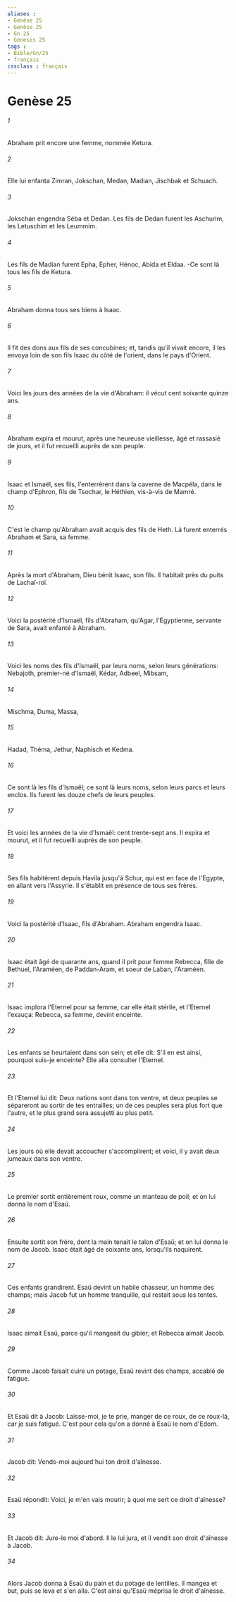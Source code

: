 ```yaml
---
aliases : 
- Genèse 25
- Genèse 25
- Gn 25
- Genesis 25
tags : 
- Bible/Gn/25
- français
cssclass : français
---
```


# Genèse 25

###### 1
Abraham prit encore une femme, nommée Ketura.
###### 2
Elle lui enfanta Zimran, Jokschan, Medan, Madian, Jischbak et Schuach.
###### 3
Jokschan engendra Séba et Dedan. Les fils de Dedan furent les Aschurim, les Letuschim et les Leummim.
###### 4
Les fils de Madian furent Epha, Epher, Hénoc, Abida et Eldaa. -Ce sont là tous les fils de Ketura.
###### 5
Abraham donna tous ses biens à Isaac.
###### 6
Il fit des dons aux fils de ses concubines; et, tandis qu'il vivait encore, il les envoya loin de son fils Isaac du côté de l'orient, dans le pays d'Orient.
###### 7
Voici les jours des années de la vie d'Abraham: il vécut cent soixante quinze ans.
###### 8
Abraham expira et mourut, après une heureuse vieillesse, âgé et rassasié de jours, et il fut recueilli auprès de son peuple.
###### 9
Isaac et Ismaël, ses fils, l'enterrèrent dans la caverne de Macpéla, dans le champ d'Ephron, fils de Tsochar, le Héthien, vis-à-vis de Mamré.
###### 10
C'est le champ qu'Abraham avait acquis des fils de Heth. Là furent enterrés Abraham et Sara, sa femme.
###### 11
Après la mort d'Abraham, Dieu bénit Isaac, son fils. Il habitait près du puits de Lachaï-roï.
###### 12
Voici la postérité d'Ismaël, fils d'Abraham, qu'Agar, l'Egyptienne, servante de Sara, avait enfanté à Abraham.
###### 13
Voici les noms des fils d'Ismaël, par leurs noms, selon leurs générations: Nebajoth, premier-né d'Ismaël, Kédar, Adbeel, Mibsam,
###### 14
Mischma, Duma, Massa,
###### 15
Hadad, Théma, Jethur, Naphisch et Kedma.
###### 16
Ce sont là les fils d'Ismaël; ce sont là leurs noms, selon leurs parcs et leurs enclos. Ils furent les douze chefs de leurs peuples.
###### 17
Et voici les années de la vie d'Ismaël: cent trente-sept ans. Il expira et mourut, et il fut recueilli auprès de son peuple.
###### 18
Ses fils habitèrent depuis Havila jusqu'à Schur, qui est en face de l'Egypte, en allant vers l'Assyrie. Il s'établit en présence de tous ses frères.
###### 19
Voici la postérité d'Isaac, fils d'Abraham. Abraham engendra Isaac.
###### 20
Isaac était âgé de quarante ans, quand il prit pour femme Rebecca, fille de Bethuel, l'Araméen, de Paddan-Aram, et soeur de Laban, l'Araméen.
###### 21
Isaac implora l'Eternel pour sa femme, car elle était stérile, et l'Eternel l'exauça: Rebecca, sa femme, devint enceinte.
###### 22
Les enfants se heurtaient dans son sein; et elle dit: S'il en est ainsi, pourquoi suis-je enceinte? Elle alla consulter l'Eternel.
###### 23
Et l'Eternel lui dit: Deux nations sont dans ton ventre, et deux peuples se sépareront au sortir de tes entrailles; un de ces peuples sera plus fort que l'autre, et le plus grand sera assujetti au plus petit.
###### 24
Les jours où elle devait accoucher s'accomplirent; et voici, il y avait deux jumeaux dans son ventre.
###### 25
Le premier sortit entièrement roux, comme un manteau de poil; et on lui donna le nom d'Esaü.
###### 26
Ensuite sortit son frère, dont la main tenait le talon d'Esaü; et on lui donna le nom de Jacob. Isaac était âgé de soixante ans, lorsqu'ils naquirent.
###### 27
Ces enfants grandirent. Esaü devint un habile chasseur, un homme des champs; mais Jacob fut un homme tranquille, qui restait sous les tentes.
###### 28
Isaac aimait Esaü, parce qu'il mangeait du gibier; et Rebecca aimait Jacob.
###### 29
Comme Jacob faisait cuire un potage, Esaü revint des champs, accablé de fatigue.
###### 30
Et Esaü dit à Jacob: Laisse-moi, je te prie, manger de ce roux, de ce roux-là, car je suis fatigué. C'est pour cela qu'on a donné à Esaü le nom d'Edom.
###### 31
Jacob dit: Vends-moi aujourd'hui ton droit d'aînesse.
###### 32
Esaü répondit: Voici, je m'en vais mourir; à quoi me sert ce droit d'aînesse?
###### 33
Et Jacob dit: Jure-le moi d'abord. Il le lui jura, et il vendit son droit d'aînesse à Jacob.
###### 34
Alors Jacob donna à Esaü du pain et du potage de lentilles. Il mangea et but, puis se leva et s'en alla. C'est ainsi qu'Esaü méprisa le droit d'aînesse.
